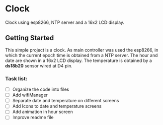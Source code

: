 # Clock

Clock using esp8266, NTP server and a 16x2 LCD display.

## Getting Started

This simple project is a clock. As main controller was used the esp8266, in which the current epoch time is obtained from a NTP server. The hour and date are shown in a 16x2 LCD display. The temperature is obtained by a **ds18b20** sensor wired at D4 pin. 

### Task list:

- [ ] Organize the code into files
- [ ] Add wifiManager 
- [ ] Separate date and temperature on different screens
- [ ] Add Icons to date and temperature screens
- [ ] Add animation in hour screen
- [ ] Improve readme file